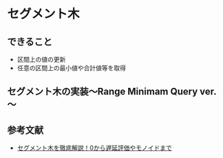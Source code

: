 # セグメント木
## できること
- 区間上の値の更新
- 任意の区間上の最小値や合計値等を取得

## セグメント木の実装～Range Minimam Query ver.～

## 参考文献
- [セグメント木を徹底解説！0から遅延評価やモノイドまで](https://algo-logic.info/segment-tree/#:~:text=%E3%82%BB%E3%82%B0%E3%83%A1%E3%83%B3%E3%83%88%E6%9C%A8%E3%81%A8%E3%81%AF%E3%80%81%E5%AE%8C%E5%85%A8,%E9%A0%BB%E5%87%BA%E3%81%A8%E3%81%AA%E3%81%A3%E3%81%A6%E3%81%84%E3%81%BE%E3%81%99%E3%80%82)